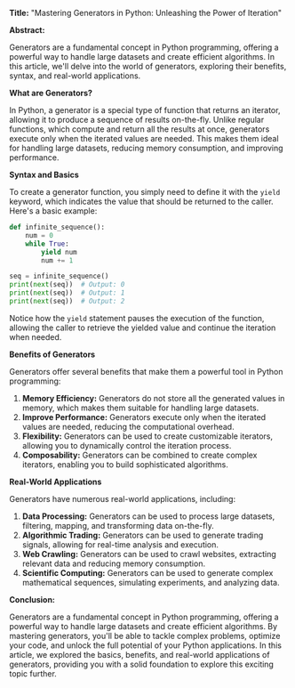 **Title:** "Mastering Generators in Python: Unleashing the Power of Iteration"

**Abstract:**

Generators are a fundamental concept in Python programming, offering a powerful way to handle large datasets and create efficient algorithms. In this article, we'll delve into the world of generators, exploring their benefits, syntax, and real-world applications.

**What are Generators?**

In Python, a generator is a special type of function that returns an iterator, allowing it to produce a sequence of results on-the-fly. Unlike regular functions, which compute and return all the results at once, generators execute only when the iterated values are needed. This makes them ideal for handling large datasets, reducing memory consumption, and improving performance.

**Syntax and Basics**

To create a generator function, you simply need to define it with the `yield` keyword, which indicates the value that should be returned to the caller. Here's a basic example:
```python
def infinite_sequence():
    num = 0
    while True:
        yield num
        num += 1

seq = infinite_sequence()
print(next(seq))  # Output: 0
print(next(seq))  # Output: 1
print(next(seq))  # Output: 2
```
Notice how the `yield` statement pauses the execution of the function, allowing the caller to retrieve the yielded value and continue the iteration when needed.

**Benefits of Generators**

Generators offer several benefits that make them a powerful tool in Python programming:

1.  **Memory Efficiency:** Generators do not store all the generated values in memory, which makes them suitable for handling large datasets.
2.  **Improve Performance:** Generators execute only when the iterated values are needed, reducing the computational overhead.
3.  **Flexibility:** Generators can be used to create customizable iterators, allowing you to dynamically control the iteration process.
4.  **Composability:** Generators can be combined to create complex iterators, enabling you to build sophisticated algorithms.

**Real-World Applications**

Generators have numerous real-world applications, including:

1.  **Data Processing:** Generators can be used to process large datasets, filtering, mapping, and transforming data on-the-fly.
2.  **Algorithmic Trading:** Generators can be used to generate trading signals, allowing for real-time analysis and execution.
3.  **Web Crawling:** Generators can be used to crawl websites, extracting relevant data and reducing memory consumption.
4.  **Scientific Computing:** Generators can be used to generate complex mathematical sequences, simulating experiments, and analyzing data.

**Conclusion:**

Generators are a fundamental concept in Python programming, offering a powerful way to handle large datasets and create efficient algorithms. By mastering generators, you'll be able to tackle complex problems, optimize your code, and unlock the full potential of your Python applications. In this article, we explored the basics, benefits, and real-world applications of generators, providing you with a solid foundation to explore this exciting topic further.